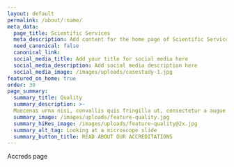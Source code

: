 ```yaml
---
layout: default
permalink: /about/:name/
meta_data:
  page_title: Scientific Services
  meta_description: Add content for the home page of Scientific Services here...
  need_canonical: false
  canonical_link:
  social_media_title: Add your title for social media here
  social_media_description: Add social media description here
  social_media_image: /images/uploads/casestudy-1.jpg
featured_on_home: true
order: 30
page_summary:
  summary_title: Quality
  summary_description: >-
  Maecenas urna nisi, convallis quis fringilla ut, consectetur a augue. Pellentesque non condimentum ipsum. Nunc et luctus tellus, vel sagittis mauris. Duis vitae placerat quam.
  summary_image: /images/uploads/feature-quality.jpg
  summary_hiRes_image: /images/uploads/feature-quality@2x.jpg
  summary_alt_tag: Looking at a microscope slide
  summary_button_title: READ ABOUT OUR ACCREDITATIONS
---
```

Accreds page
